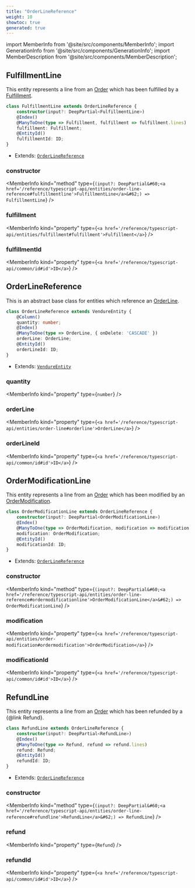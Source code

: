 ```yaml
---
title: "OrderLineReference"
weight: 10
showtoc: true
generated: true
---
```

<!-- This file was generated from the Vendure source. Do not modify. Instead, re-run the "docs:build" script -->
import MemberInfo from '@site/src/components/MemberInfo';
import GenerationInfo from '@site/src/components/GenerationInfo';
import MemberDescription from '@site/src/components/MemberDescription';


## FulfillmentLine

<GenerationInfo sourceFile="packages/core/src/entity/order-line-reference/fulfillment-line.entity.ts" sourceLine="16" packageName="@vendure/core" />

This entity represents a line from an <a href='/reference/typescript-api/entities/order#order'>Order</a> which has been fulfilled by a <a href='/reference/typescript-api/entities/fulfillment#fulfillment'>Fulfillment</a>.

```ts title="Signature"
class FulfillmentLine extends OrderLineReference {
    constructor(input?: DeepPartial<FulfillmentLine>)
    @Index()
    @ManyToOne(type => Fulfillment, fulfillment => fulfillment.lines)
    fulfillment: Fulfillment;
    @EntityId()
    fulfillmentId: ID;
}
```
* Extends: <code><a href='/reference/typescript-api/entities/order-line-reference#orderlinereference'>OrderLineReference</a></code>



<div className="members-wrapper">

### constructor

<MemberInfo kind="method" type={`(input?: DeepPartial&#60;<a href='/reference/typescript-api/entities/order-line-reference#fulfillmentline'>FulfillmentLine</a>&#62;) => FulfillmentLine`}   />


### fulfillment

<MemberInfo kind="property" type={`<a href='/reference/typescript-api/entities/fulfillment#fulfillment'>Fulfillment</a>`}   />


### fulfillmentId

<MemberInfo kind="property" type={`<a href='/reference/typescript-api/common/id#id'>ID</a>`}   />




</div>


## OrderLineReference

<GenerationInfo sourceFile="packages/core/src/entity/order-line-reference/order-line-reference.entity.ts" sourceLine="15" packageName="@vendure/core" />

This is an abstract base class for entities which reference an <a href='/reference/typescript-api/entities/order-line#orderline'>OrderLine</a>.

```ts title="Signature"
class OrderLineReference extends VendureEntity {
    @Column()
    quantity: number;
    @Index()
    @ManyToOne(type => OrderLine, { onDelete: 'CASCADE' })
    orderLine: OrderLine;
    @EntityId()
    orderLineId: ID;
}
```
* Extends: <code><a href='/reference/typescript-api/entities/vendure-entity#vendureentity'>VendureEntity</a></code>



<div className="members-wrapper">

### quantity

<MemberInfo kind="property" type={`number`}   />


### orderLine

<MemberInfo kind="property" type={`<a href='/reference/typescript-api/entities/order-line#orderline'>OrderLine</a>`}   />


### orderLineId

<MemberInfo kind="property" type={`<a href='/reference/typescript-api/common/id#id'>ID</a>`}   />




</div>


## OrderModificationLine

<GenerationInfo sourceFile="packages/core/src/entity/order-line-reference/order-modification-line.entity.ts" sourceLine="16" packageName="@vendure/core" />

This entity represents a line from an <a href='/reference/typescript-api/entities/order#order'>Order</a> which has been modified by an <a href='/reference/typescript-api/entities/order-modification#ordermodification'>OrderModification</a>.

```ts title="Signature"
class OrderModificationLine extends OrderLineReference {
    constructor(input?: DeepPartial<OrderModificationLine>)
    @Index()
    @ManyToOne(type => OrderModification, modification => modification.lines)
    modification: OrderModification;
    @EntityId()
    modificationId: ID;
}
```
* Extends: <code><a href='/reference/typescript-api/entities/order-line-reference#orderlinereference'>OrderLineReference</a></code>



<div className="members-wrapper">

### constructor

<MemberInfo kind="method" type={`(input?: DeepPartial&#60;<a href='/reference/typescript-api/entities/order-line-reference#ordermodificationline'>OrderModificationLine</a>&#62;) => OrderModificationLine`}   />


### modification

<MemberInfo kind="property" type={`<a href='/reference/typescript-api/entities/order-modification#ordermodification'>OrderModification</a>`}   />


### modificationId

<MemberInfo kind="property" type={`<a href='/reference/typescript-api/common/id#id'>ID</a>`}   />




</div>


## RefundLine

<GenerationInfo sourceFile="packages/core/src/entity/order-line-reference/refund-line.entity.ts" sourceLine="16" packageName="@vendure/core" />

This entity represents a line from an <a href='/reference/typescript-api/entities/order#order'>Order</a> which has been refunded by a {@link Refund}.

```ts title="Signature"
class RefundLine extends OrderLineReference {
    constructor(input?: DeepPartial<RefundLine>)
    @Index()
    @ManyToOne(type => Refund, refund => refund.lines)
    refund: Refund;
    @EntityId()
    refundId: ID;
}
```
* Extends: <code><a href='/reference/typescript-api/entities/order-line-reference#orderlinereference'>OrderLineReference</a></code>



<div className="members-wrapper">

### constructor

<MemberInfo kind="method" type={`(input?: DeepPartial&#60;<a href='/reference/typescript-api/entities/order-line-reference#refundline'>RefundLine</a>&#62;) => RefundLine`}   />


### refund

<MemberInfo kind="property" type={`Refund`}   />


### refundId

<MemberInfo kind="property" type={`<a href='/reference/typescript-api/common/id#id'>ID</a>`}   />




</div>
